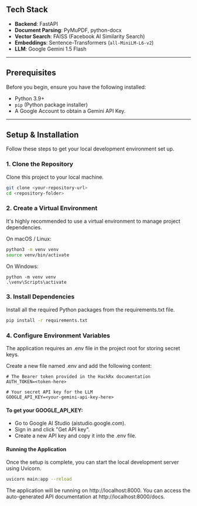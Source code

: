 ## Tech Stack

-   **Backend**: FastAPI
-   **Document Parsing**: PyMuPDF, python-docx
-   **Vector Search**: FAISS (Facebook AI Similarity Search)
-   **Embeddings**: Sentence-Transformers (`all-MiniLM-L6-v2`)
-   **LLM**: Google Gemini 1.5 Flash

---

## Prerequisites

Before you begin, ensure you have the following installed:
-   Python 3.9+
-   `pip` (Python package installer)
-   A Google Account to obtain a Gemini API Key.

---

## Setup & Installation

Follow these steps to get your local development environment set up.

### 1. Clone the Repository
Clone this project to your local machine.
```bash
git clone <your-repository-url>
cd <repository-folder>
```

### 2. Create a Virtual Environment
It's highly recommended to use a virtual environment to manage project dependencies.

On macOS / Linux:
```bash
python3 -m venv venv
source venv/bin/activate
```

On Windows:
```pwsh
python -m venv venv
.\venv\Scripts\activate
```

### 3. Install Dependencies
Install all the required Python packages from the requirements.txt file.
```bash
pip install -r requirements.txt
```
### 4. Configure Environment Variables
The application requires an .env file in the project root for storing secret keys.

Create a new file named .env and add the following content:
```
# The Bearer token provided in the HackRx documentation
AUTH_TOKEN=<token-here>

# Your secret API key for the LLM
GOOGLE_API_KEY=<your-gemini-api-key-here>
```
#### To get your GOOGLE_API_KEY:

- Go to Google AI Studio (aistudio.google.com).
- Sign in and click "Get API key".
- Create a new API key and copy it into the .env file.
#### Running the Application
Once the setup is complete, you can start the local development server using Uvicorn.
```bash
uvicorn main:app --reload
```
The application will be running on http://localhost:8000. You can access the auto-generated API documentation at http://localhost:8000/docs.
